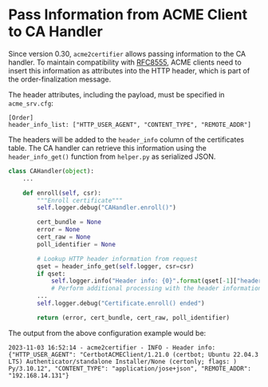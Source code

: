 <!-- markdownlint-disable MD013 -->
<!-- wiki-title: Pass Information from ACME Client to CA Handler -->

# Pass Information from ACME Client to CA Handler

Since version 0.30, `acme2certifier` allows passing information to the CA handler. To maintain compatibility with [RFC8555](https://datatracker.ietf.org/doc/html/rfc8555), ACME clients need to insert this information as attributes into the HTTP header, which is part of the order-finalization message.

The header attributes, including the payload, must be specified in `acme_srv.cfg`:

```config
[Order]
header_info_list: ["HTTP_USER_AGENT", "CONTENT_TYPE", "REMOTE_ADDR"]
```

The headers will be added to the `header_info` column of the certificates table. The CA handler can retrieve this information using the `header_info_get()` function from `helper.py` as serialized JSON.

```python
class CAHandler(object):
    ...

    def enroll(self, csr):
        """Enroll certificate"""
        self.logger.debug("CAHandler.enroll()")

        cert_bundle = None
        error = None
        cert_raw = None
        poll_identifier = None

        # Lookup HTTP header information from request
        qset = header_info_get(self.logger, csr=csr)
        if qset:
            self.logger.info("Header info: {0}".format(qset[-1]["header_info"]))
            # Perform additional processing with the header information...
        ...
        self.logger.debug("Certificate.enroll() ended")

        return (error, cert_bundle, cert_raw, poll_identifier)
```

The output from the above configuration example would be:

```log
2023-11-03 16:52:14 - acme2certifier - INFO - Header info: {"HTTP_USER_AGENT": "CertbotACMEClient/1.21.0 (certbot; Ubuntu 22.04.3 LTS) Authenticator/standalone Installer/None (certonly; flags: ) Py/3.10.12", "CONTENT_TYPE": "application/jose+json", "REMOTE_ADDR": "192.168.14.131"}
```
